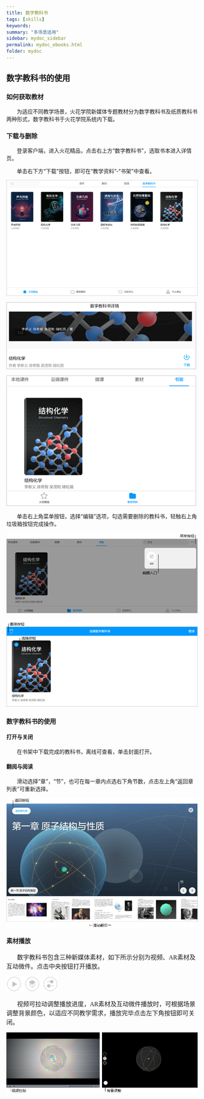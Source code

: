 ```yaml
---
title: 数字教科书
tags: [skills]
keywords:
summary: "多场景适用"
sidebar: mydoc_sidebar
permalink: mydoc_ebooks.html
folder: mydoc
---
```


## 数字教科书的使用

### 如何获取教材

&#160; &#160; &#160; &#160;为适应不同教学场景，火花学院新媒体专题教材分为数字教科书及纸质教科书两种形式，数字教科书于火花学院系统内下载。  

### 下载与删除

&#160; &#160; &#160; &#160;登录客户端，进入火花精品，点击右上方“数字教科书”，选取书本进入详情页。

&#160; &#160; &#160; &#160;单击右下方“下载”按钮，即可在“教学资料”-“书架”中查看。

![avatar](images/0005找到数字教科书1.png)

![avatar](images/0005找到数字教科书3.png)

![avatar](images/0005下载数字教科书2.png) 

&#160; &#160; &#160; &#160;单击右上角菜单按钮，选择“编辑”选项，勾选需要删除的教科书，轻触右上角垃圾箱按钮完成操作。

![avatar](images/0005删除数字教科书1.png)

![avatar](images/0005删除数字教科书2.png)

### 数字教科书的使用

#### 打开与关闭

&#160; &#160; &#160; &#160;在书架中下载完成的教科书，离线可查看，单击封面打开。

#### 翻阅与阅读

&#160; &#160; &#160; &#160;滑动选择“章”，“节”，也可在每一章内点选右下角节数，点击左上角“返回章列表”可重新选择。

![avatar](images/0005选择章节.png)

#### <font size="3" face="微软雅黑">素材播放

&#160; &#160; &#160; &#160;数字教科书包含三种新媒体素材，如下所示分别为视频、AR素材及互动微件。点击中央按钮打开播放。  

![avatar](images/0005素材播放1.png)  

&#160; &#160; &#160; &#160;视频可拉动调整播放进度，AR素材及互动微件播放时，可根据场景调整背景颜色，以适应不同教学需求，播放完毕点击左下角按钮即可关闭。

![avatar](images/0005素材播放2.png)
